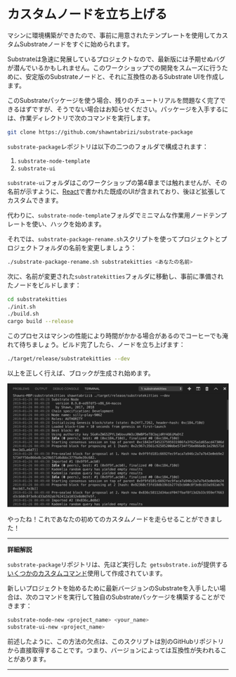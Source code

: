 カスタムノードを立ち上げる
===

マシンに環境構築ができたので、事前に用意されたテンプレートを使用してカスタムSubstrateノードをすぐに始められます。

Substrateは急速に発展しているプロジェクトなので、最新版には予期せぬバグが潜んでいるかもしれません。このワークショップでの開発をスムーズに行うために、安定版のSubstrateノードと、それに互換性のあるSubstrate UIを作成します。

このSubstrateパッケージを使う場合、残りのチュートリアルを問題なく完了できるはずですが、そうでない場合はお知らせください。パッケージを入手するには、作業ディレクトリで次のコマンドを実行します。

```bash
git clone https://github.com/shawntabrizi/substrate-package
```

`substrate-package`レポジトリは以下の二つのフォルダで構成されます：

1. `substrate-node-template`
2. `substrate-ui`

`substrate-ui`フォルダはこのワークショップの第4章までは触れませんが、その名前が示すように、[React](https://reactjs.org/)で書かれた既成のUIが含まれており、後ほど拡張してカスタムできます。

代わりに、`substrate-node-template`フォルダでミニマムな作業用ノードテンプレートを使い、ハックを始めます。

それでは、`substrate-package-rename.sh`スクリプトを使ってプロジェクトとプロジェクトフォルダの名前を変更しましょう：

```bash
./substrate-package-rename.sh substratekitties <あなたの名前>
```

次に、名前が変更された`substratekitties`フォルダに移動し、事前に準備されたノードをビルドします：

```bash
cd substratekitties
./init.sh
./build.sh
cargo build --release
```

このプロセスはマシンの性能により時間がかかる場合があるのでコーヒーでも淹れて待ちましょう。ビルド完了したら、ノードを立ち上げます：

```bash
./target/release/substratekitties --dev
```

以上を正しく行えば、ブロックが生成され始めます。

![An image of the node producing new blocks](../../0/assets/building-blocks.png)

やったね！これであなたの初めてのカスタムノードを走らせることができました！

---
**詳細解説**

`substrate-package`リポジトリは、先ほど実行した` getsubstrate.io`が提供する[いくつかのカスタムコマンド](https://github.com/paritytech/substrate-up)使用して作成されています。

新しいプロジェクトを始めるために最新バージョンのSubstrateを入手したい場合は、次のコマンドを実行して独自のSubstrateパッケージを構築することができます：

```bash
substrate-node-new <project_name> <your_name>
substrate-ui-new <project_name>
```

前述したように、この方法の欠点は、このスクリプトは別のGitHubリポジトリから直接取得することです。つまり、バージョンによっては互換性が失われることがあります。

---
